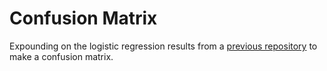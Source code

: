# Confusion Matrix
Expounding on the logistic regression results from a [previous repository](https://github.com/jesuszeno2/Linear-and-Logistic-Regression-Analysis-with-Parkinson-and-Breast-Cancer-Data) to make a confusion matrix. 
